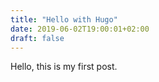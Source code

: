 ```yaml
---
title: "Hello with Hugo"
date: 2019-06-02T19:00:01+02:00
draft: false
---
```

Hello, this is my first post.
